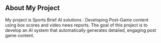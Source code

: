 ## About My Project
My project is Sports Brief AI solutions : Developing Post-Game content using box scores and video news reports. 
The goal of this project is to develop an AI system that automatically generates detailed, engaging post game content.



